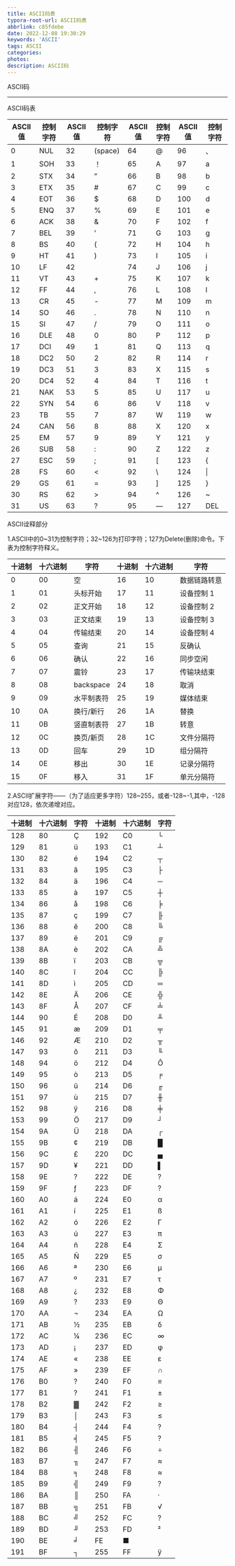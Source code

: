 ```yaml
---
title: ASCII码表
typora-root-url: ASCII码表
abbrlink: c85fdebe
date: 2022-12-08 19:30:29
keywords: 'ASCII'
tags: ASCII
categories: 
photos:
description: ASCII码
---
```


ASCII码

<!--more-->

------

ASCII码表

| ASCII值 | 控制字符 | ASCII值 | 控制字符 | ASCII值 | 控制字符 | ASCII值 | 控制字符 |
| ------- | -------- | ------- | -------- | ------- | -------- | ------- | -------- |
| 0       | NUL      | 32      | (space)  | 64      | @        | 96      | 、       |
| 1       | SOH      | 33      | ！       | 65      | A        | 97      | a        |
| 2       | STX      | 34      | ”        | 66      | B        | 98      | b        |
| 3       | ETX      | 35      | #        | 67      | C        | 99      | c        |
| 4       | EOT      | 36      | $        | 68      | D        | 100     | d        |
| 5       | ENQ      | 37      | %        | 69      | E        | 101     | e        |
| 6       | ACK      | 38      | &        | 70      | F        | 102     | f        |
| 7       | BEL      | 39      | '        | 71      | G        | 103     | g        |
| 8       | BS       | 40      | (        | 72      | H        | 104     | h        |
| 9       | HT       | 41      | )        | 73      | I        | 105     | i        |
| 10      | LF       | 42      |          | 74      | J        | 106     | j        |
| 11      | VT       | 43      | +        | 75      | K        | 107     | k        |
| 12      | FF       | 44      | ,        | 76      | L        | 108     | l        |
| 13      | CR       | 45      | -        | 77      | M        | 109     | m        |
| 14      | SO       | 46      | .        | 78      | N        | 110     | n        |
| 15      | SI       | 47      | /        | 79      | O        | 111     | o        |
| 16      | DLE      | 48      | 0        | 80      | P        | 112     | p        |
| 17      | DCI      | 49      | 1        | 81      | Q        | 113     | q        |
| 18      | DC2      | 50      | 2        | 82      | R        | 114     | r        |
| 19      | DC3      | 51      | 3        | 83      | X        | 115     | s        |
| 20      | DC4      | 52      | 4        | 84      | T        | 116     | t        |
| 21      | NAK      | 53      | 5        | 85      | U        | 117     | u        |
| 22      | SYN      | 54      | 6        | 86      | V        | 118     | v        |
| 23      | TB       | 55      | 7        | 87      | W        | 119     | w        |
| 24      | CAN      | 56      | 8        | 88      | X        | 120     | x        |
| 25      | EM       | 57      | 9        | 89      | Y        | 121     | y        |
| 26      | SUB      | 58      | :        | 90      | Z        | 122     | z        |
| 27      | ESC      | 59      | ;        | 91      | [        | 123     | {        |
| 28      | FS       | 60      | <        | 92      | \        | 124     | \|       |
| 29      | GS       | 61      | =        | 93      | ]        | 125     | }        |
| 30      | RS       | 62      | >        | 94      | ^        | 126     | ~        |
| 31      | US       | 63      | ?        | 95      | —        | 127     | DEL      |

ASCII诠释部分

1.ASCII中的0~31为控制字符；32~126为打印字符；127为Delete(删除)命令。下表为控制字符释义。

| 十进制 | 十六进制 | 字符       | 十进制 | 十六进制 | 字符         |
| ------ | -------- | ---------- | ------ | -------- | ------------ |
| 0      | 00       | 空         | 16     | 10       | 数据链路转意 |
| 1      | 01       | 头标开始   | 17     | 11       | 设备控制 1   |
| 2      | 02       | 正文开始   | 18     | 12       | 设备控制 2   |
| 3      | 03       | 正文结束   | 19     | 13       | 设备控制 3   |
| 4      | 04       | 传输结束   | 20     | 14       | 设备控制 4   |
| 5      | 05       | 查询       | 21     | 15       | 反确认       |
| 6      | 06       | 确认       | 22     | 16       | 同步空闲     |
| 7      | 07       | 震铃       | 23     | 17       | 传输块结束   |
| 8      | 08       | backspace  | 24     | 18       | 取消         |
| 9      | 09       | 水平制表符 | 25     | 19       | 媒体结束     |
| 10     | 0A       | 换行/新行  | 26     | 1A       | 替换         |
| 11     | 0B       | 竖直制表符 | 27     | 1B       | 转意         |
| 12     | 0C       | 换页/新页  | 28     | 1C       | 文件分隔符   |
| 13     | 0D       | 回车       | 29     | 1D       | 组分隔符     |
| 14     | 0E       | 移出       | 30     | 1E       | 记录分隔符   |
| 15     | 0F       | 移入       | 31     | 1F       | 单元分隔符   |

2.ASCII扩展字符——（为了适应更多字符）128~255，或者-128~-1,其中，-128对应128，依次递增对应。

| 十进制 | 十六进制 | 字符 | 十进制 | 十六进制 | 字符 |
| ------ | -------- | ---- | ------ | -------- | ---- |
| 128    | 80       | Ç    | 192    | C0       | └    |
| 129    | 81       | ü    | 193    | C1       | ┴    |
| 130    | 82       | é    | 194    | C2       | ┬    |
| 131    | 83       | â    | 195    | C3       | ├    |
| 132    | 84       | ä    | 196    | C4       | ─    |
| 133    | 85       | à    | 197    | C5       | ┼    |
| 134    | 86       | å    | 198    | C6       | ╞    |
| 135    | 87       | ç    | 199    | C7       | ╟    |
| 136    | 88       | ê    | 200    | C8       | ╚    |
| 137    | 89       | ë    | 201    | C9       | ╔    |
| 138    | 8A       | è    | 202    | CA       | ╩    |
| 139    | 8B       | ï    | 203    | CB       | ╦    |
| 140    | 8C       | î    | 204    | CC       | ╠    |
| 141    | 8D       | ì    | 205    | CD       | ═    |
| 142    | 8E       | Ä    | 206    | CE       | ╬    |
| 143    | 8F       | Å    | 207    | CF       | ╧    |
| 144    | 90       | É    | 208    | D0       | ╨    |
| 145    | 91       | æ    | 209    | D1       | ╤    |
| 146    | 92       | Æ    | 210    | D2       | ╥    |
| 147    | 93       | ô    | 211    | D3       | ╙    |
| 148    | 94       | ö    | 212    | D4       | Ô    |
| 149    | 95       | ò    | 213    | D5       | ╒    |
| 150    | 96       | û    | 214    | D6       | ╓    |
| 151    | 97       | ù    | 215    | D7       | ╫    |
| 152    | 98       | ÿ    | 216    | D8       | ╪    |
| 153    | 99       | Ö    | 217    | D9       | ┘    |
| 154    | 9A       | Ü    | 218    | DA       | ┌    |
| 155    | 9B       | ¢    | 219    | DB       | █    |
| 156    | 9C       | £    | 220    | DC       | ▄    |
| 157    | 9D       | ¥    | 221    | DD       | ▌    |
| 158    | 9E       | ?    | 222    | DE       | ?    |
| 159    | 9F       | ƒ    | 223    | DF       | ?    |
| 160    | A0       | á    | 224    | E0       | α    |
| 161    | A1       | í    | 225    | E1       | ß    |
| 162    | A2       | ó    | 226    | E2       | Γ    |
| 163    | A3       | ú    | 227    | E3       | π    |
| 164    | A4       | ñ    | 228    | E4       | Σ    |
| 165    | A5       | Ñ    | 229    | E5       | σ    |
| 166    | A6       | ª    | 230    | E6       | µ    |
| 167    | A7       | º    | 231    | E7       | τ    |
| 168    | A8       | ¿    | 232    | E8       | Φ    |
| 169    | A9       | ?    | 233    | E9       | Θ    |
| 170    | AA       | ¬    | 234    | EA       | Ω    |
| 171    | AB       | ½    | 235    | EB       | δ    |
| 172    | AC       | ¼    | 236    | EC       | ∞    |
| 173    | AD       | ¡    | 237    | ED       | φ    |
| 174    | AE       | «    | 238    | EE       | ε    |
| 175    | AF       | »    | 239    | EF       | ∩    |
| 176    | B0       | ?    | 240    | F0       | ≡    |
| 177    | B1       | ?    | 241    | F1       | ±    |
| 178    | B2       | ▓    | 242    | F2       | ≥    |
| 179    | B3       | │    | 243    | F3       | ≤    |
| 180    | B4       | ┤    | 244    | F4       | ?    |
| 181    | B5       | ╡    | 245    | F5       | ?    |
| 182    | B6       | ╢    | 246    | F6       | ÷    |
| 183    | B7       | ╖    | 247    | F7       | ≈    |
| 184    | B8       | ╕    | 248    | F8       | ≈    |
| 185    | B9       | ╣    | 249    | F9       | ?    |
| 186    | BA       | ║    | 250    | FA       | ·    |
| 187    | BB       | ╗    | 251    | FB       | √    |
| 188    | BC       | ╝    | 252    | FC       | ?    |
| 189    | BD       | ╜    | 253    | FD       | ²    |
| 190    | BE       | ╛    | FE     | ■        |      |
| 191    | BF       | ┐    | 255    | FF       | ÿ    |

 
